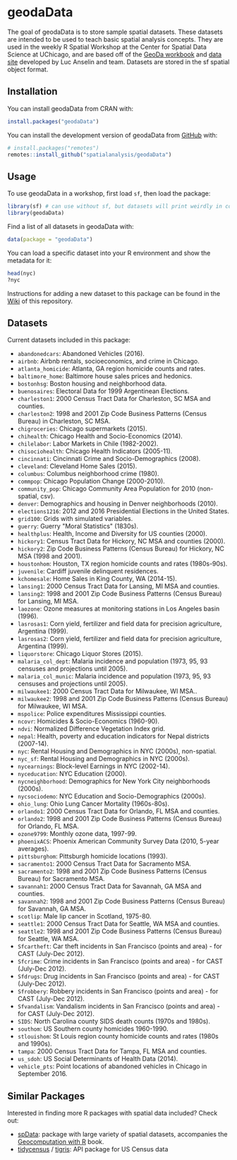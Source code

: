 
<!-- README.md is generated from README.Rmd. Please edit that file -->
geodaData
=========

<!-- badges: start -->
<!-- badges: end -->
The goal of geodaData is to store sample spatial datasets. These datasets are intended to be used to teach basic spatial analysis concepts. They are used in the weekly R Spatial Workshop at the Center for Spatial Data Science at UChicago, and are based off of the [GeoDa workbook](https://geodacenter.github.io/documentation.html) and [data site](https://geodacenter.github.io/data-and-lab/) developed by Luc Anselin and team. Datasets are stored in the sf spatial object format.

Installation
------------

You can install geodaData from CRAN with:

``` r
install.packages("geodaData")
```

You can install the development version of geodaData from [GitHub](https://github.com/) with:

``` r
# install.packages("remotes")
remotes::install_github("spatialanalysis/geodaData")
```

Usage
-----

To use geodaData in a workshop, first load `sf`, then load the package:

``` r
library(sf) # can use without sf, but datasets will print weirdly in console
library(geodaData)
```

Find a list of all datasets in geodaData with:

``` r
data(package = "geodaData")
```

You can load a specific dataset into your R environment and show the metadata for it:

``` r
head(nyc)
?nyc
```

Instructions for adding a new dataset to this package can be found in the [Wiki](https://github.com/spatialanalysis/geodaData/wiki/How-to-add-a-dataset-to-this-package) of this repository.

Datasets
--------

Current datasets included in this package:

-   `abandonedcars`: Abandoned Vehicles (2016).
-   `airbnb`: Airbnb rentals, socioeconomics, and crime in Chicago.
-   `atlanta_homicide`: Atlanta, GA region homicide counts and rates.
-   `baltimore_home`: Baltimore house sales prices and hedonics.
-   `bostonhsg`: Boston housing and neighborhood data.
-   `buenosaires`: Electoral Data for 1999 Argentinean Elections.
-   `charleston1`: 2000 Census Tract Data for Charleston, SC MSA and counties.
-   `charleston2`: 1998 and 2001 Zip Code Business Patterns (Census Bureau) in Charleston, SC MSA.
-   `chigroceries`: Chicago supermarkets (2015).
-   `chihealth`: Chicago Health and Socio-Economics (2014).
-   `chilelabor`: Labor Markets in Chile (1982-2002).
-   `chisociohealth`: Chicago Health Indicators (2005-11).
-   `cincinnati`: Cincinnati Crime and Socio-Demographics (2008).
-   `cleveland`: Cleveland Home Sales (2015).
-   `columbus`: Columbus neighborhood crime (1980).
-   `commpop`: Chicago Population Change (2000-2010).
-   `community_pop`: Chicago Community Area Population for 2010 (non-spatial, csv).
-   `denver`: Demographics and housing in Denver neighborhoods (2010).
-   `elections1216`: 2012 and 2016 Presidential Elections in the United States.
-   `grid100`: Grids with simulated variables.
-   `guerry`: Guerry "Moral Statistics" (1830s).
-   `healthplus`: Health, Income and Diversity for US counties (2000).
-   `hickory1`: Census Tract Data for Hickory, NC MSA and counties (2000).
-   `hickory2`: Zip Code Business Patterns (Census Bureau) for Hickory, NC MSA (1998 and 2001).
-   `houstonhom`: Houston, TX region homicide counts and rates (1980s-90s).
-   `juvenile`: Cardiff juvenile delinquent residences.
-   `kchomesale`: Home Sales in King County, WA (2014-15).
-   `lansing1`: 2000 Census Tract Data for Lansing, MI MSA and counties.
-   `lansing2`: 1998 and 2001 Zip Code Business Patterns (Census Bureau) for Lansing, MI MSA.
-   `laozone`: Ozone measures at monitoring stations in Los Angeles basin (1996).
-   `lasrosas1`: Corn yield, fertilizer and field data for precision agriculture, Argentina (1999).
-   `lasrosas2`: Corn yield, fertilizer and field data for precision agriculture, Argentina (1999).
-   `liquorstore`: Chicago Liquor Stores (2015).
-   `malaria_col_dept`: Malaria incidence and population (1973, 95, 93 censuses and projections until 2005).
-   `malaria_col_munic`: Malaria incidence and population (1973, 95, 93 censuses and projections until 2005).
-   `milwaukee1`: 2000 Census Tract Data for Milwaukee, WI MSA..
-   `milwaukee2`: 1998 and 2001 Zip Code Business Patterns (Census Bureau) for Milwaukee, WI MSA.
-   `mspolice`: Police expenditures Mississippi counties.
-   `ncovr`: Homicides & Socio-Economics (1960-90).
-   `ndvi`: Normalized Difference Vegetation Index grid.
-   `nepal`: Health, poverty and education indicators for Nepal districts (2007-14).
-   `nyc`: Rental Housing and Demographics in NYC (2000s), non-spatial.
-   `nyc_sf`: Rental Housing and Demographics in NYC (2000s).
-   `nycearnings`: Block-level Earnings in NYC (2002-14).
-   `nyceducation`: NYC Education (2000).
-   `nycneighborhood`: Demographics for New York City neighborhoods (2000s).
-   `nycsociodemo`: NYC Education and Socio-Demographics (2000s).
-   `ohio_lung`: Ohio Lung Cancer Mortality (1960s-80s).
-   `orlando1`: 2000 Census Tract Data for Orlando, FL MSA and counties.
-   `orlando2`: 1998 and 2001 Zip Code Business Patterns (Census Bureau) for Orlando, FL MSA.
-   `ozone9799`: Monthly ozone data, 1997-99.
-   `phoenixACS`: Phoenix American Community Survey Data (2010, 5-year averages).
-   `pittsburghom`: Pittsburgh homicide locations (1993).
-   `sacramento1`: 2000 Census Tract Data for Sacramento MSA.
-   `sacramento2`: 1998 and 2001 Zip Code Business Patterns (Census Bureau) for Sacramento MSA.
-   `savannah1`: 2000 Census Tract Data for Savannah, GA MSA and counties.
-   `savannah2`: 1998 and 2001 Zip Code Business Patterns (Census Bureau) for Savannah, GA MSA.
-   `scotlip`: Male lip cancer in Scotland, 1975-80.
-   `seattle1`: 2000 Census Tract Data for Seattle, WA MSA and counties.
-   `seattle2`: 1998 and 2001 Zip Code Business Patterns (Census Bureau) for Seattle, WA MSA.
-   `Sfcartheft`: Car theft incidents in San Francisco (points and area) - for CAST (July-Dec 2012).
-   `Sfcrime`: Crime incidents in San Francisco (points and area) - for CAST (July-Dec 2012).
-   `Sfdrugs`: Drug incidents in San Francisco (points and area) - for CAST (July-Dec 2012).
-   `Sfrobbery`: Robbery incidents in San Francisco (points and area) - for CAST (July-Dec 2012).
-   `Sfvandalism`: Vandalism incidents in San Francisco (points and area) - for CAST (July-Dec 2012).
-   `SIDS`: North Carolina county SIDS death counts (1970s and 1980s).
-   `southom`: US Southern county homicides 1960-1990.
-   `stlouishom`: St Louis region county homicide counts and rates (1980s and 1990s).
-   `tampa`: 2000 Census Tract Data for Tampa, FL MSA and counties.
-   `us_sdoh`: US Social Determinants of Health Data (2014).
-   `vehicle_pts`: Point locations of abandoned vehicles in Chicago in September 2016.

Similar Packages
----------------

Interested in finding more R packages with spatial data included? Check out:

-   [spData](https://github.com/Nowosad/spData): package with large variety of spatial datasets, accompanies the [Geocomputation with R](https://geocompr.github.io) book.
-   [tidycensus](https://github.com/walkerke/tidycensus) / [tigris](https://github.com/walkerke/tigris): API package for US Census data
